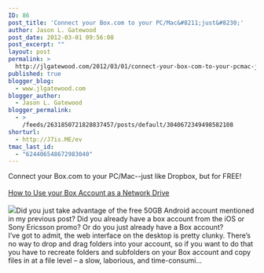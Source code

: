```yaml
---
ID: 86
post_title: 'Connect your Box.com to your PC/Mac&#8211;just&#8230;'
author: Jason L. Gatewood
post_date: 2012-03-01 09:56:00
post_excerpt: ""
layout: post
permalink: >
  http://jlgatewood.com/2012/03/01/connect-your-box-com-to-your-pcmac-just/
published: true
blogger_blog:
  - www.jlgatewood.com
blogger_author:
  - Jason L. Gatewood
blogger_permalink:
  - >
    /feeds/2631850721828837457/posts/default/3040672349498582108
shorturl:
  - http://J7is.ME/ev
tmac_last_id:
  - "624406548672983040"
---
```

Connect your Box.com to your PC/Mac--just like Dropbox, but for FREE!<br /><br /><a href="http://the-gadgeteer.com/2012/02/27/how-to-use-your-box-account-as-a-network-drive/">How to Use your Box Account as a Network Drive</a><br /><br /><img src="http://images0-focus-opensocial.googleusercontent.com/gadgets/proxy?container=focus&gadget=a&resize_h=100&url=http%3A%2F%2Fthe-gadgeteer.com%2Fwp-content%2Fuploads%2F2012%2F02%2FBox.com-1-500x410.jpg" class="alignleft" />Did you just take advantage of the free 50GB Android account mentioned in my previous post? Did you already have a box account from the iOS or Sony Ericsson promo? Or do you just already have a Box account?<br />I’ve got to admit, the web interface on the desktop is pretty clunky. There’s no way to drop and drag folders into your account, so if you want to do that you have to recreate folders and subfolders on your Box account and copy files in at a file level – a slow, laborious, and time-consumi...